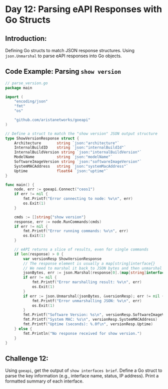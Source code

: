 # **Day 12: Parsing eAPI Responses with Go Structs**

## **Introduction:** 
Defining Go structs to match JSON response structures. Using `json.Unmarshal` to parse eAPI responses into Go objects.

## **Code Example: Parsing `show version`**

```go
// parse_version.go
package main

import (
    "encoding/json"
    "fmt"
    "os"

    "github.com/aristanetworks/goeapi"
)

// Define a struct to match the "show version" JSON output structure
type ShowVersionResponse struct {
    Architecture       string `json:"architecture"`
    InternalBuildID    string `json:"internalBuildId"`
    InternalBuildVersion string `json:"internalBuildVersion"`
    ModelName          string `json:"modelName"`
    SoftwareImageVersion string `json:"softwareImageVersion"`
    SystemMACAddress   string `json:"systemMacAddress"`
    Uptime             float64 `json:"uptime"`
}

func main() {
    node, err := goeapi.Connect("ceos1")
    if err != nil {
        fmt.Printf("Error connecting to node: %v\n", err)
        os.Exit(1)
    }

    cmds := []string{"show version"}
    response, err := node.RunCommands(cmds)
    if err != nil {
        fmt.Printf("Error running commands: %v\n", err)
        os.Exit(1)
    }

    // eAPI returns a slice of results, even for single commands
    if len(response) > 0 {
        var versionResp ShowVersionResponse
        // The response element is usually a map[string]interface{}
        // We need to marshal it back to JSON bytes and then unmarshal into our struct
        jsonBytes, err := json.Marshal(response[0].(map[string]interface{})["result"])
        if err != nil {
            fmt.Printf("Error marshalling result: %v\n", err)
            os.Exit(1)
        }
        if err := json.Unmarshal(jsonBytes, &versionResp); err != nil {
            fmt.Printf("Error unmarshalling JSON: %v\n", err)
            os.Exit(1)
        }
        fmt.Printf("Software Version: %s\n", versionResp.SoftwareImageVersion)
        fmt.Printf("System MAC: %s\n", versionResp.SystemMACAddress)
        fmt.Printf("Uptime (seconds): %.0f\n", versionResp.Uptime)
    } else {
        fmt.Println("No response received for show version.")
    }
}
```

## **Challenge 12:** 
Using `goeapi`, get the output of `show interfaces brief`. Define a Go struct to parse the key information (e.g., interface name, status, IP address). Print a formatted summary of each interface.

